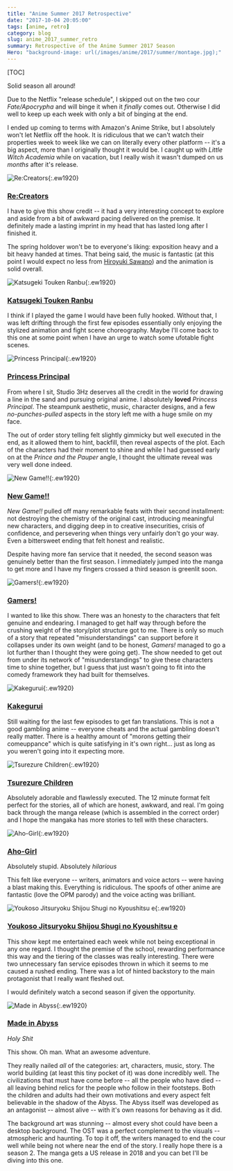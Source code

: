 ```yaml
---
title: "Anime Summer 2017 Retrospective"
date: "2017-10-04 20:05:00"
tags: [anime, retro]
category: blog
slug: anime_2017_summer_retro
summary: Retrospective of the Anime Summer 2017 Season
Hero: "background-image: url(/images/anime/2017/summer/montage.jpg);"
---
```


[TOC]

Solid season all around!

Due to the Netflix "release schedule", I skipped out on the two cour _Fate/Apocrypha_ and will binge it when it _finally_ comes out. Otherwise I did well to keep up each week with only a bit of binging at the end.

I ended up coming to terms with Amazon's Anime Strike, but I absolutely won't let Netflix off the hook. It is ridiculous that we can't watch their properties week to week like we can on literally every other platform -- it's a big aspect, more than I originally thought it would be. I caught up with _Little Witch Academia_ while on vacation, but I really wish it wasn't dumped on us _months_ after it's release.

![Re:Creators]({filename}/images/anime/2017/summer/cards/recreators.jpg "Re:Creators"){:.ew1920}

### [Re:Creators](https://anilist.co/anime/97980)

I have to give this show credit -- it had a very interesting concept to explore and aside from a bit of awkward pacing delivered on the premise. It definitely made a lasting imprint in my head that has lasted long after I finished it.

The spring holdover won't be to everyone's liking: exposition heavy and a bit heavy handed at times. That being said, the music is fantastic (at this point I would expect no less from [Hiroyuki Sawano](https://anilist.co/staff/103509/HiroyukiSawano)) and the animation is solid overall.

![Katsugeki Touken Ranbu]({filename}/images/anime/2017/summer/cards/ranbu.jpg "Katsugeki Touken Ranbu"){:.ew1920}

### [Katsugeki Touken Ranbu](https://anilist.co/anime/21742)

I think if I played the game I would have been fully hooked. Without that, I was left drifting through the first few episodes essentially only enjoying the stylized animation and fight scene choreography. Maybe I'll come back to this one at some point when I have an urge to watch some ufotable fight scenes.

![Princess Principal]({filename}/images/anime/2017/summer/cards/princess.jpg "Princess Principal"){:.ew1920}

### [Princess Principal](https://anilist.co/anime/98505)

From where I sit, Studio 3Hz deserves all the credit in the world for drawing a line in the sand and pursuing original anime. I absolutely **loved** _Princess Principal_. The steampunk aesthetic, music, character designs, and a few _no-punches-pulled_ aspects in the story left me with a huge smile on my face.

The out of order story telling felt slightly gimmicky but well executed in the end, as it allowed them to hint, backfill, then reveal aspects of the plot. Each of the characters had their moment to shine and while I had guessed early on at the <span class="spoiler">_Prince and the Pauper_ angle</span>, I thought the ultimate reveal was very well done indeed.

![New Game!!]({filename}/images/anime/2017/summer/cards/new_game.jpg "New Game!!"){:.ew1920}

### [New Game!!](https://anilist.co/anime/98292)

_New Game!!_ pulled off many remarkable feats with their second installment: not destroying the chemistry of the original cast, introducing meaningful new characters, and digging deep in to creative insecurities, crisis of confidence, and persevering when things very unfairly don't go your way. Even a <span class="spoiler">bittersweet ending that felt honest and realistic</span>.

Despite having more fan service that it needed, the second season was genuinely better than the first season. I immediately jumped into the manga to get more and I have my fingers crossed a third season is greenlit soon.

![Gamers!]({filename}/images/anime/2017/summer/cards/gamers.jpg "Gamers!"){:.ew1920}

### [Gamers!](https://anilist.co/anime/97766)

I wanted to like this show. There was an honesty to the characters that felt genuine and endearing. I managed to get half way through before the crushing weight of the story/plot structure got to me. There is only so much of a story that repeated "misunderstandings" can support before it collapses under its own weight (and to be honest, _Gamers!_ managed to go a lot further than I thought they were going get). The show needed to get out from under its network of "misunderstandings" to give these characters time to shine together, but I guess that just wasn't going to fit into the comedy framework they had built for themselves.

![Kakegurui]({filename}/images/anime/2017/summer/cards/kakegurui.jpg "Kakegurui"){:.ew1920}

### [Kakegurui](https://anilist.co/anime/98314)

Still waiting for the last few episodes to get fan translations. This is not a good gambling anime -- everyone cheats and the actual gambling doesn't really matter. There is a healthy amount of "morons getting their comeuppance" which is quite satisfying in it's own right... just as long as you weren't going into it expecting more.

![Tsurezure Children]({filename}/images/anime/2017/summer/cards/tsuredure.jpg "Tsurezure Children"){:.ew1920}

### [Tsurezure Children](https://anilist.co/anime/98291)

Absolutely adorable and flawlessly executed. The 12 minute format felt perfect for the stories, all of which are honest, awkward, and real. I'm going back through the manga release (which is assembled in the correct order) and I hope the mangaka has more stories to tell with these characters.

![Aho-Girl]({filename}/images/anime/2017/summer/cards/aho.jpg "Aho-Girl"){:.ew1920}

### [Aho-Girl](https://anilist.co/anime/98251)

Absolutely stupid. Absolutely _hilarious_

This felt like everyone -- writers, animators and voice actors -- were having a blast making this. Everything is ridiculous. The spoofs of other anime are fantastic (love the OPM parody) and the voice acting was brilliant.

![Youkoso Jitsuryoku Shijou Shugi no Kyoushitsu e]({filename}/images/anime/2017/summer/cards/youkoso.jpg "Youkoso"){:.ew1920}

### [Youkoso Jitsuryoku Shijou Shugi no Kyoushitsu e](https://anilist.co/anime/98659/YoukosoJitsuryokuShijouShuginoKyoushitsue)

This show kept me entertained each week while not being exceptional in any one regard. I thought the premise of the school, rewarding performance this way and the tiering of the classes was really interesting. There were two unnecessary fan service episodes thrown in which it seems to me caused a rushed ending. There was a lot of hinted backstory to the main protagonist that I really want fleshed out.

I would definitely watch a second season if given the opportunity.

![Made in Abyss]({filename}/images/anime/2017/summer/cards/abyss.jpg "Made in Abyss"){:.ew1920}

### [Made in Abyss](https://anilist.co/anime/97986/MadeinAbyss)

_Holy Shit_

This show. Oh man. What an awesome adventure.

They really nailed _all_ of the categories: art, characters, music, story. The world building (at least this tiny pocket of it) was done incredibly well. The civilizations that must have come before -- all the people who have died -- all leaving behind relics for the people who follow in their footsteps. Both the children and adults had their own motivations and every aspect felt believable in the shadow of the Abyss. The Abyss itself was developed as an antagonist -- almost alive -- with it's own reasons for behaving as it did.

The background art was stunning -- almost every shot could have been a desktop background. The OST was a perfect complement to the visuals -- atmospheric and haunting. To top it off, the writers managed to end the cour well while being not where near the end of the story. I really hope there is a season 2. The manga gets a US release in 2018 and you can bet I'll be diving into this one.

